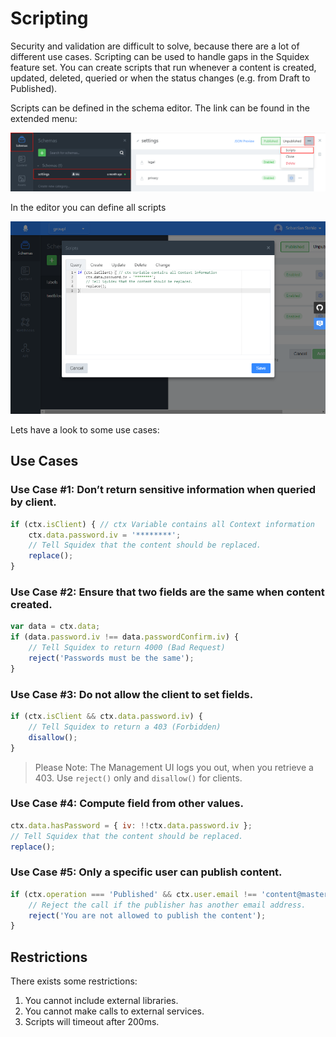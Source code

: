 # Scripting

Security and validation are difficult to solve, because there are a lot of different use cases. Scripting can be used to handle gaps in the Squidex feature set. You can create scripts that run whenever a content is created, updated, deleted, queried or when the status changes (e.g. from Draft to Published).

Scripts can be defined in the schema editor. The link can be found in the extended menu:

![Path to Editor](../images/04/06/01-path-to-dialog.png "Path to Editor")

In the editor you can define all scripts

![Editor](../images/04/06/02-dialog.png "Editor")

Lets have a look to some use cases:

## Use Cases

### Use Case #1: Don’t return sensitive information when queried by client.

```js
if (ctx.isClient) { // ctx Variable contains all Context information
    ctx.data.password.iv = '********';
    // Tell Squidex that the content should be replaced.
    replace(); 
}
```

### Use Case #2: Ensure that two fields are the same when content created.

```js
var data = ctx.data;
if (data.password.iv !== data.passwordConfirm.iv) {
    // Tell Squidex to return 4000 (Bad Request)
    reject('Passwords must be the same');
}
```

### Use Case #3: Do not allow the client to set fields.

```js
if (ctx.isClient && ctx.data.password.iv) {
    // Tell Squidex to return a 403 (Forbidden)
    disallow();
}
```

> Please Note: The Management UI logs you out, when you retrieve a 403. Use `reject()` only and `disallow()` for clients.

### Use Case #4: Compute field from other values.

```js
ctx.data.hasPassword = { iv: !!ctx.data.password.iv };
// Tell Squidex that the content should be replaced.
replace();
```

### Use Case #5: Only a specific user can publish content.

```js
if (ctx.operation === 'Published' && ctx.user.email !== 'content@master.com') {
    // Reject the call if the publisher has another email address.
    reject('You are not allowed to publish the content');
}
```

## Restrictions

There exists some restrictions:

1. You cannot include external libraries.
2. You cannot make calls to external services.
3. Scripts will timeout after 200ms.